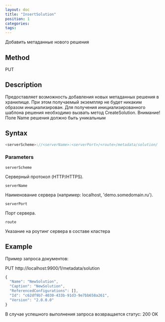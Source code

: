 ```yaml
---
layout: doc
title: "InsertSolution"
position: 1
categories: 
tags:
---
```


Добавить метаданные нового решения 

## Method

PUT

## Description
Предоставляет возможность добавления новых метаданных решения в хранилище.
При этом получаемый экземпляр не будет никаким образом инициализирован.
Для получения инициализированного шаблона решения необходимо вызвать метод
CreateSolution.
Внимание! Поле Name решения должно быть уникальным

## Syntax
```js
<serverScheme>://<serverName>:<serverPort>/<route>/metadata/solution/
```

### Parameters

`serverScheme`

Серверный протокол (HTTP/HTTPS).

`serverName`

Наименование сервера (например: localhost, 'demo.somedomain.ru').

`serverPort`

Порт сервера.

`route` 

Указание на роутинг сервера в составе кластера


## Example

Пример запроса документов:

PUT http://localhost:9900/1/metadata/solution 

```js
{
  "Name": "NewSolution",
  "Caption": "NewSolution",
  "ReferencedConfigurations": [],
  "Id": "c62df9b7-4030-433b-91d3-9e7bb658a261",
  "Version": "2.0.0.0"
}
```

В случае успешного выполнения запроса возвращается статус: 200 OK
